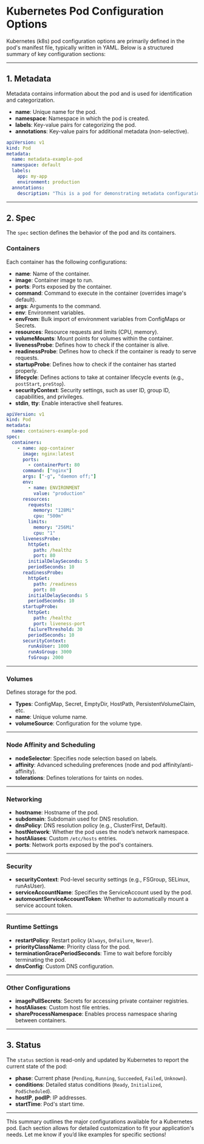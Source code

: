 # Kubernetes Pod Configuration Options

Kubernetes (k8s) pod configuration options are primarily defined in the pod's manifest file, typically written in YAML. Below is a structured summary of key configuration sections:

---

## 1. Metadata
Metadata contains information about the pod and is used for identification and categorization.

- **name**: Unique name for the pod.
- **namespace**: Namespace in which the pod is created.
- **labels**: Key-value pairs for categorizing the pod.
- **annotations**: Key-value pairs for additional metadata (non-selective).

```yaml
apiVersion: v1
kind: Pod
metadata:
  name: metadata-example-pod
  namespace: default
  labels:
    app: my-app
    environment: production
  annotations:
    description: "This is a pod for demonstrating metadata configuration."
```

---

## 2. Spec
The `spec` section defines the behavior of the pod and its containers.

### **Containers**
Each container has the following configurations:
- **name**: Name of the container.
- **image**: Container image to run.
- **ports**: Ports exposed by the container.
- **command**: Command to execute in the container (overrides image's default).
- **args**: Arguments to the command.
- **env**: Environment variables.
- **envFrom**: Bulk import of environment variables from ConfigMaps or Secrets.
- **resources**: Resource requests and limits (CPU, memory).
- **volumeMounts**: Mount points for volumes within the container.
- **livenessProbe**: Defines how to check if the container is alive.
- **readinessProbe**: Defines how to check if the container is ready to serve requests.
- **startupProbe**: Defines how to check if the container has started properly.
- **lifecycle**: Defines actions to take at container lifecycle events (e.g., `postStart`, `preStop`).
- **securityContext**: Security settings, such as user ID, group ID, capabilities, and privileges.
- **stdin**, **tty**: Enable interactive shell features.

```yaml
apiVersion: v1
kind: Pod
metadata:
  name: containers-example-pod
spec:
  containers:
    - name: app-container
      image: nginx:latest
      ports:
        - containerPort: 80
      command: ["nginx"]
      args: ["-g", "daemon off;"]
      env:
        - name: ENVIRONMENT
          value: "production"
      resources:
        requests:
          memory: "128Mi"
          cpu: "500m"
        limits:
          memory: "256Mi"
          cpu: "1"
      livenessProbe:
        httpGet:
          path: /healthz
          port: 80
        initialDelaySeconds: 5
        periodSeconds: 10
      readinessProbe:
        httpGet:
          path: /readiness
          port: 80
        initialDelaySeconds: 5
        periodSeconds: 10
      startupProbe:
        httpGet:
          path: /healthz
          port: liveness-port
        failureThreshold: 30
        periodSeconds: 10
      securityContext:
        runAsUser: 1000
        runAsGroup: 3000
        fsGroup: 2000
```

---

### **Volumes**
Defines storage for the pod.
- **Types**: ConfigMap, Secret, EmptyDir, HostPath, PersistentVolumeClaim, etc.
- **name**: Unique volume name.
- **volumeSource**: Configuration for the volume type.

---

### **Node Affinity and Scheduling**
- **nodeSelector**: Specifies node selection based on labels.
- **affinity**: Advanced scheduling preferences (node and pod affinity/anti-affinity).
- **tolerations**: Defines tolerations for taints on nodes.

---

### **Networking**
- **hostname**: Hostname of the pod.
- **subdomain**: Subdomain used for DNS resolution.
- **dnsPolicy**: DNS resolution policy (e.g., ClusterFirst, Default).
- **hostNetwork**: Whether the pod uses the node’s network namespace.
- **hostAliases**: Custom `/etc/hosts` entries.
- **ports**: Network ports exposed by the pod's containers.

---

### **Security**
- **securityContext**: Pod-level security settings (e.g., FSGroup, SELinux, runAsUser).
- **serviceAccountName**: Specifies the ServiceAccount used by the pod.
- **automountServiceAccountToken**: Whether to automatically mount a service account token.

---

### **Runtime Settings**
- **restartPolicy**: Restart policy (`Always`, `OnFailure`, `Never`).
- **priorityClassName**: Priority class for the pod.
- **terminationGracePeriodSeconds**: Time to wait before forcibly terminating the pod.
- **dnsConfig**: Custom DNS configuration.

---

### **Other Configurations**
- **imagePullSecrets**: Secrets for accessing private container registries.
- **hostAliases**: Custom host file entries.
- **shareProcessNamespace**: Enables process namespace sharing between containers.

---

## 3. Status
The `status` section is read-only and updated by Kubernetes to report the current state of the pod:
- **phase**: Current phase (`Pending`, `Running`, `Succeeded`, `Failed`, `Unknown`).
- **conditions**: Detailed status conditions (`Ready`, `Initialized`, `PodScheduled`).
- **hostIP**, **podIP**: IP addresses.
- **startTime**: Pod's start time.

---

This summary outlines the major configurations available for a Kubernetes pod. Each section allows for detailed customization to fit your application's needs. Let me know if you’d like examples for specific sections!
